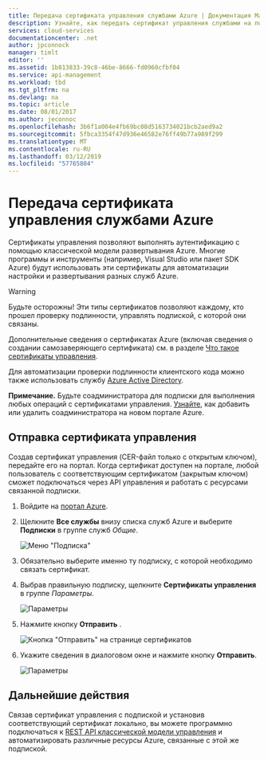 ```yaml
---
title: Передача сертификата управления службами Azure | Документация Майкрософт
description: Узнайте, как передать сертификат управления службами на портал Azure.
services: cloud-services
documentationcenter: .net
author: jpconnock
manager: timlt
editor: ''
ms.assetid: 1b813833-39c8-46be-8666-fd0960cfbf04
ms.service: api-management
ms.workload: tbd
ms.tgt_pltfrm: na
ms.devlang: na
ms.topic: article
ms.date: 08/01/2017
ms.author: jeconnoc
ms.openlocfilehash: 3b6f1a004e4fb69bc08d5163734021bcb2aed9a2
ms.sourcegitcommit: 5fbca3354f47d936e46582e76ff49b77a989f299
ms.translationtype: MT
ms.contentlocale: ru-RU
ms.lasthandoff: 03/12/2019
ms.locfileid: "57765804"
---
```

# <a name="upload-an-azure-service-management-certificate"></a>Передача сертификата управления службами Azure
Сертификаты управления позволяют выполнять аутентификацию с помощью классической модели развертывания Azure. Многие программы и инструменты (например, Visual Studio или пакет SDK Azure) будут использовать эти сертификаты для автоматизации настройки и развертывания разных служб Azure. 

> [!WARNING]
> Будьте осторожны! Эти типы сертификатов позволяют каждому, кто прошел проверку подлинности, управлять подпиской, с которой они связаны.
>
>

Дополнительные сведения о сертификатах Azure (включая сведения о создании самозаверяющего сертификата) см. в разделе [Что такое сертификаты управления](cloud-services/cloud-services-certs-create.md#what-are-management-certificates).

Для автоматизации проверки подлинности клиентского кода можно также использовать службу [Azure Active Directory](https://azure.microsoft.com/services/active-directory/).

**Примечание.** Будьте соадминистратора для подписки для выполнения любых операций с сертификатами управления. [Узнайте](https://go.microsoft.com/fwlink/?linkid=849300), как добавить или удалить соадминистратора на новом портале Azure. 

## <a name="upload-a-management-certificate"></a>Отправка сертификата управления
Создав сертификат управления (CER-файл только с открытым ключом), передайте его на портал. Когда сертификат доступен на портале, любой пользователь с соответствующим сертификатом (закрытым ключом) сможет подключаться через API управления и работать с ресурсами связанной подписки.

1. Войдите на [портал Azure](https://portal.azure.com).
2. Щелкните **Все службы** внизу списка служб Azure и выберите **Подписки** в группе служб _Общие_.

    ![Меню "Подписка"](./media/azure-api-management-certs/subscriptions_menu.png)

3. Обязательно выберите именно ту подписку, с которой необходимо связать сертификат.     
4. Выбрав правильную подписку, щелкните **Сертификаты управления** в группе _Параметры_.

    ![Параметры](./media/azure-api-management-certs/mgmtcerts_menu.png)

5. Нажмите кнопку **Отправить** .

    ![Кнопка "Отправить" на странице сертификатов](./media/azure-api-management-certs/certificates_page.png)
6. Укажите сведения в диалоговом окне и нажмите кнопку **Отправить**.

    ![Параметры](./media/azure-api-management-certs/certificate_details.png)

## <a name="next-steps"></a>Дальнейшие действия
Связав сертификат управления с подпиской и установив соответствующий сертификат локально, вы можете программно подключаться к [REST API классической модели управления](https://msdn.microsoft.com/library/azure/mt420159.aspx) и автоматизировать различные ресурсы Azure, связанные с этой же подпиской.
